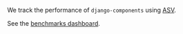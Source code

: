 We track the performance of `django-components` using [ASV](https://asv.readthedocs.io/en/stable/).

See the [benchmarks dashboard](../../benchmarks).
